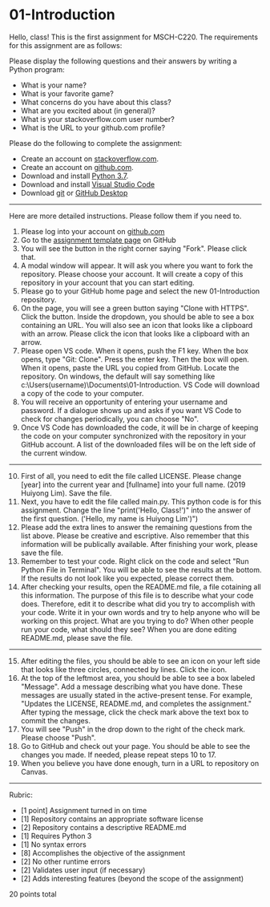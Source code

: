 # 01-Introduction

Hello, class! This is the first assignment for MSCH-C220. The requirements for this assignment are as follows:

Please display the following questions and their answers by writing a Python program:

* What is your name?
* What is your favorite game?
* What concerns do you have about this class?
* What are you excited about (in general)?
* What is your stackoverflow.com user number?
* What is the URL to your github.com profile?

Please do the following to complete the assignment: 

* Create an account on [stackoverflow.com](https://stackoverflow.com).
* Create an account on [github.com](https://github.com).
* Download and install [Python 3.7](https://www.python.org/downloads/).
* Download and install [Visual Studio Code](https://code.visualstudio.com)
* Download [git](https://git-scm.com/downloads) or [GitHub Desktop](https://desktop.github.com/)

---

Here are more detailed instructions. Please follow them if you need to.

1. Please log into your account on [github.com](github.com)
2. Go to the [assignment template page](https://github.com/BL-MSCH-C220-F19/01-Introduction) on GitHub
3. You will see the button in the right corner saying "Fork". Please click that.
4. A modal window will appear. It will ask you where you want to fork the repository. Please choose your account. It will create a copy of this repository in your account that you can start editing.
5. Please go to your GitHub home page and select the new 01-Introduction repository.
6. On the page, you will see a green button saying "Clone with HTTPS". Click the button. Inside the dropdown, you should be able to see a box containing an URL. You will also see an icon that looks like a clipboard with an arrow. Please click the icon that looks like a clipboard with an arrow.
7. Please open VS code. When it opens, push the F1 key. When the box opens, type "Git: Clone". Press the enter key. Then the box will open. When it opens, paste the URL you copied from GitHub. Locate the repository. On windows, the default will say something like c:\Users\(username)\Documents\01-Introduction. VS Code will download a copy of the code to your computer. 
8. You will receive an opportunity of entering your username and password. If a dialogue shows up and asks if you want VS Code to check for changes periodically, you can choose "No".
9. Once VS Code has downloaded the code, it will be in charge of keeping the code on your computer synchronized with the repository in your GitHub account. A list of the downloaded files will be on the left side of the current window. 

---

10. First of all, you need to edit the file called LICENSE. Please change [year] into the current year and [fullname] into your full name. (2019 Huiyong Lim). Save the file.
11. Next, you have to edit the file called main.py. This python code is for this assignment. Change the line "print('Hello, Class!')" into the answer of the first question. ('Hello, my name is Huiyong Lim')")
12. Please add the extra lines to answer the remaining questions from the list above. Please be creative and escriptive. Also remember that this information will be publically available. After finishing your work, please save the file.
13. Remember to test your code. Right click on the code and select "Run Python File in Terminal". You will be able to see the results at the bottom. If the results do not look like you expected, please correct them.
14. After checking your results, open the README.md file, a file cotaining all this information. The purpose of this file is to describe what your code does. Therefore, edit it to describe what did you try to accomplish with your code. Write it in your own words and try to help anyone who will be working on this project. What are you trying to do? When other people run your code, what should they see? When you are done editing README.md, please save the file.

---

15. After editing the files, you should be able to see an icon on your left side that looks like three circles, connected by lines. Click the icon. 
16. At the top of the leftmost area, you should be able to see a box labeled "Message". Add a message describing what you have done. These messages are usually stated in the active-present tense. For example, "Updates the LICENSE, README.md, and completes the assignment." After typing the message, click the check mark above the text box to commit the changes.
17. You will see "Push" in the drop down to the right of the check mark. Please choose "Push". 
18. Go to GitHub and check out your page. You should be able to see the changes you made. If needed, please repeat steps 10 to 17.
19. When you believe you have done enough, turn in a URL to repository on Canvas.

---

Rubric:

* [1 point] Assignment turned in on time
* [1] Repository contains an appropriate software license
* [2] Repository contains a descriptive README.md
* [1] Requires Python 3
* [1] No syntax errors
* [8] Accomplishes the objective of the assignment
* [2] No other runtime errors
* [2] Validates user input (if necessary)
* [2] Adds interesting features (beyond the scope of the assignment)

20 points total